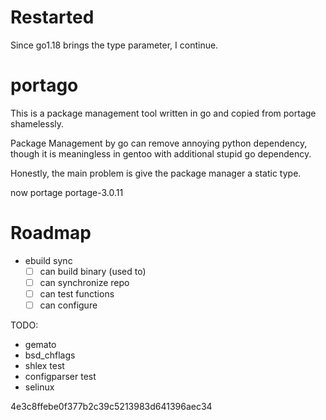 # Restarted

Since go1.18 brings the type parameter, I continue.

# portago

This is a package management tool written in go and copied from portage shamelessly.

Package Management by go can remove annoying python dependency, though it is meaningless in gentoo with additional stupid go dependency.

Honestly, the main problem is give the package manager a static type.

now portage portage-3.0.11

# Roadmap

- ebuild sync
  - [ ] can build binary (used to)
  - [ ] can synchronize repo
  - [ ] can test functions
  - [ ] can configure

TODO:
- gemato
- bsd_chflags
- shlex test
- configparser test
- selinux

4e3c8ffebe0f377b2c39c5213983d641396aec34
